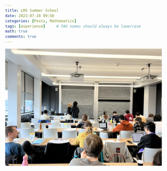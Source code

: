 ```yaml
---
title: LMS Summer School
date: 2023-07-28 09:58
categories: [Posts, Mathematics]
tags: [experience]     # TAG names should always be lowercase
math: true
comments: true
---
```


![lms](/assets/img/lms_img/IMG_2413.JPG)

